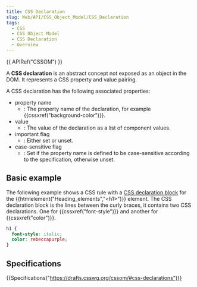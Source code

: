 ```yaml
---
title: CSS Declaration
slug: Web/API/CSS_Object_Model/CSS_Declaration
tags:
  - CSS
  - CSS Object Model
  - CSS Declaration
  - Overview
---
```

{{ APIRef("CSSOM") }}

A **CSS declaration** is an abstract concept not exposed as an object in the DOM. It represents a CSS property and value pairing.

A CSS declaration has the following associated properties:

- property name
  - : The property name of the declaration, for example {{cssxref("background-color")}}.
- value
  - : The value of the declaration as a list of component values.
- important flag
  - : Either set or unset.
- case-sensitive flag
  - : Set if the property name is defined to be case-sensitive according to the specification, otherwise unset.

## Basic example

The following example shows a CSS rule with a [CSS declaration block](/en-US/docs/Web/API/CSS_Object_Model/CSS_Declaration_Block) for the {{htmlelement("Heading_elements","&lt;h1&gt;")}} element. The CSS declaration block is the lines between the curly braces, it contains two CSS declarations. One for {{cssxref("font-style")}} and another for {{cssxref("color")}}.

```css
h1 {
  font-style: italic;
  color: rebeccapurple;
}
```

## Specifications

{{Specifications("https://drafts.csswg.org/cssom/#css-declarations")}}
